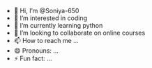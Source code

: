 - 👋 Hi, I’m @Soniya-650
- 👀 I’m interested in coding
- 🌱 I’m currently learning python
- 💞️ I’m looking to collaborate on online courses
- 📫 How to reach me ...
- 😄 Pronouns: ...
- ⚡ Fun fact: ...

<!---
Soniya-650/Soniya-650 is a ✨ special ✨ repository because its `README.md` (this file) appears on your GitHub profile.
You can click the Preview link to take a look at your changes.
--->
